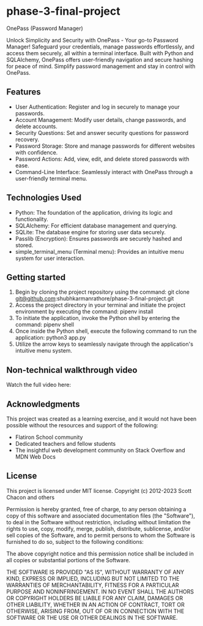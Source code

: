 # phase-3-final-project

OnePass (Password Manager)

Unlock Simplicity and Security with OnePass - Your go-to Password Manager! Safeguard your credentials, manage passwords effortlessly, and access them securely, all within a terminal interface. Built with Python and SQLAlchemy, OnePass offers user-friendly navigation and secure hashing for peace of mind. Simplify password management and stay in control with OnePass.

## Features
- User Authentication: Register and log in securely to manage your passwords.
- Account Management: Modify user details, change passwords, and delete accounts.
- Security Questions: Set and answer security questions for password recovery.
- Password Storage: Store and manage passwords for different websites with confidence.
- Password Actions: Add, view, edit, and delete stored passwords with ease.
- Command-Line Interface: Seamlessly interact with OnePass through a user-friendly terminal menu.

## Technologies Used
- Python: The foundation of the application, driving its logic and functionality.
- SQLAlchemy: For efficient database management and querying.
- SQLite: The database engine for storing user data securely.
- Passlib (Encryption): Ensures passwords are securely hashed and stored.
- simple_terminal_menu (Terminal menu): Provides an intuitive menu system for user interaction.

## Getting started
1. Begin by cloning the project repository using the command: git clone git@github.com:shubhkarmanrathore/phase-3-final-project.git
2. Access the project directory in your terminal and initiate the project environment by executing the command: pipenv install
3. To initiate the application, invoke the Python shell by entering the command: pipenv shell
4. Once inside the Python shell, execute the following command to run the application: python3 app.py
5. Utilize the arrow keys to seamlessly navigate through the application's intuitive menu system.

## Non-technical walkthrough video
Watch the full video here:


## Acknowledgments
This project was created as a learning exercise, and it would not have been possible without the resources and support of the following:
- Flatiron School community
- Dedicated teachers and fellow students
- The insightful web development community on Stack Overflow and MDN Web Docs

## License
This project is licensed under MIT license. Copyright (c) 2012-2023 Scott Chacon and others

Permission is hereby granted, free of charge, to any person obtaining a copy of this software and associated documentation files (the "Software"), to deal in the Software without restriction, including without limitation the rights to use, copy, modify, merge, publish, distribute, sublicense, and/or sell copies of the Software, and to permit persons to whom the Software is furnished to do so, subject to the following conditions:

The above copyright notice and this permission notice shall be included in all copies or substantial portions of the Software.

THE SOFTWARE IS PROVIDED "AS IS", WITHOUT WARRANTY OF ANY KIND, EXPRESS OR IMPLIED, INCLUDING BUT NOT LIMITED TO THE WARRANTIES OF MERCHANTABILITY, FITNESS FOR A PARTICULAR PURPOSE AND NONINFRINGEMENT. IN NO EVENT SHALL THE AUTHORS OR COPYRIGHT HOLDERS BE LIABLE FOR ANY CLAIM, DAMAGES OR OTHER LIABILITY, WHETHER IN AN ACTION OF CONTRACT, TORT OR OTHERWISE, ARISING FROM, OUT OF OR IN CONNECTION WITH THE SOFTWARE OR THE USE OR OTHER DEALINGS IN THE SOFTWARE.